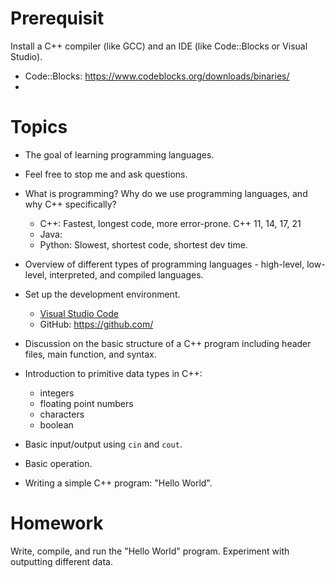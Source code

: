 # Prerequisit
Install a C++ compiler (like GCC) and an IDE (like Code::Blocks or Visual Studio).
- Code::Blocks: https://www.codeblocks.org/downloads/binaries/
- 

# Topics

- The goal of learning programming languages.


- Feel free to stop me and ask questions.


- What is programming? Why do we use programming languages, and why C++ specifically?

  - C++: Fastest, longest code, more error-prone. C++ 11, 14, 17, 21
  - Java: 
  - Python: Slowest, shortest code, shortest dev time.

- Overview of different types of programming languages - high-level, low-level, interpreted, and compiled languages.


- Set up the development environment.
  - [Visual Studio Code](https://code.visualstudio.com/)
  - GitHub: https://github.com/


- Discussion on the basic structure of a C++ program including header files, main function, and syntax.


- Introduction to primitive data types in C++:
  - integers
  - floating point numbers
  - characters
  - boolean

- Basic input/output using `cin` and `cout`.

- Basic operation.

- Writing a simple C++ program: "Hello World".

# Homework
Write, compile, and run the "Hello World" program. Experiment with outputting different data.

